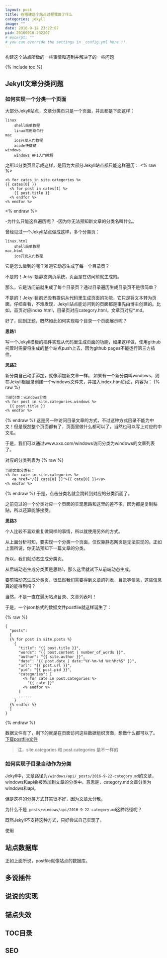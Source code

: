 ```yaml
---
layout: post
title: 在搭建这个站点过程我做了什么
categories: jekyll
image: ""
date: 2016-9-18 23:22:07
pid: 20160918-232207
# excerpt: ""
# you can override the settings in _config.yml here !!
---
```

构建这个站点所做的一些事情和遇到并解决了的一些问题

{% include toc %}

## Jekyll文章分类问题

### 如何实现一个分类一个页面
大部分Jekyll站点，文章分类页只是一个页面，并且都是下面这样：

```
linux
    shell简单教程
    linux常用命令行
mac
    ios开发入门教程
    xcode快捷键
windows
    windows API入门教程
```
之所以分类页显示成这样，是因为大部分Jekyll站点都只能这样遍历：
<% raw %>

```liquid
<% for cates in site.categories %>
{{ cates[0] }}
  <% for post in cates[1] %>
    {{ post.title }}
  <% endfor %>
<% endfor %>
```
<% endraw %>

-为什么只能这样遍历呢？
-因为你无法预知新文章的分类名叫什么。

曾经见过一个Jekyll站点做成这样，多个分类页：

```
linux.html
    shell简单教程
mac.html
    ios开发入门教程
```
它是怎么做到的呢？难道它动态生成了每一个目录页？

不是的！Jekyll是静态网页系统，页面是在访问前就生成的。

那么，它是访问前就生成了每个目录页？通过目录遍历生成目录页不是很简单？

不是的！Jekyll目前还没有提供从代码里生成页面的功能，它只是将文本转为页面。仔细查看，不难发现，Jekyll站点能访问到的页面都是事先由博主创建的。比如，首页对应index.html，目录页对应category.html，文章页对应*.md。

好了，回到正题，既然如此如何实现每个目录一个页面展示呢？

**思路1**

写一个Jekyll模板的插件实现从代码里生成页面的功能，如果这样做，使用github托管时需要将生成的整个站点push上去，因为github pages不能运行第三方插件。

**思路2**

新分类自己动手添加，就像添加新文章一样。
如果有一个新分类叫windows，则在Jekyll根目录创建一个windows文件夹，并加入index.html页面，内容为：
{% raw %}

```liquid
当前分类：windows分类
<% for post in site.categories.windows %>
  {{ post.title }}
<% endfor %>
```
{% endraw %}
这是另一种访问目录文章的方式，不过这种方式目录不能为中文！但是既然整个页面都有了，页面里做什么都可以了，当然也可以写上对应的中文名。

于是，我们可以通过www.xxx.com/windows访问分类为windows的文章列表了。

对应的分类列表为
{% raw %}

```liquid
当前文章分类有：
<% for cate in site.categories %>
   <a href="/{{ cate[0] }}">{{ cate[0] }}</a>
<% endfor %>
```
{% endraw %}
于是，点击分类名就会跳转到对应的分类页面了。

之前见过的一个分类对应一个页面的实现思路和这里的差不多。因为都是复制粘贴，所以还算能够接受。

**思路3**

个人比较不喜欢重复做同样的事情，所以就使用另外的方式。

从上面分析可知，要实现一个分类一个页面，仅仅靠静态网页是无法实现的。正如上面所说，你无法预知下一篇文章的分类。

所以，我们就动态生成分类页。

从后端动态生成分类页是思路1，那么这里就试下从前端动态生成。

要前端动态生成分类页，很显然我们需要得到文章的列表、目录等信息，这些信息真的能得到吗？

当然，不是一直在遍历站点目录、文章列表吗！

于是，一个json格式的数据文件postfile就这样诞生了：

{% raw %}

```
{
  "posts":
  [
  {% for post in site.posts %}
    {
      "title": "{{ post.title }}",
      "words": "{{ post.content | number_of_words }}",
      "author": "{{ site.author }}",
      "date": "{{ post.date | date:"%Y-%m-%d %H:%M:%S" }}",
      "url": "{{ post.url }}",
      "pid": "{{ post.pid }}",
      "categories": [
        <% for cate in post.categories %>
          "{{ cate }}"
        <% endfor %>
      ]
      ......
    }
  {% endfor %}
  ]
}
```
{% endraw %}

数据文件有了，剩下的就是在页面访问这些数据组织页面，想做什么都可以了。
[下载postfile文件](https://raw.githubusercontent.com/jokinkuang/stepbystep/master/db/Postfile)

> 注，site.categories 和 post.categories 是不一样的

### 如何实现子目录自动作为分类
Jekyll中，文章路径为`/windows/api/_posts/2016-9-22-category.md`的文章，windows和api会被添加到文章的分类中。意思是，category.md文章分类为windows和api。

但是这样的分类方式其实很不好，因为文章太分散。

为什么不是`_posts/windows/api/2016-9-22-category.md`这种路径呢？

既然Jekyll不支持这种方式，只好尝试自己实现了。

使用

## 站点数据库
正如上面所说，postfile就像站点的数据库。

## 多说插件

## 说说的实现

## 锚点失效

## TOC目录

## SEO

